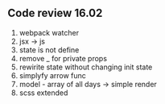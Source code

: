 ## Code review 16.02

1. webpack watcher
2. jsx -> js
3. state is not define
4. remove _ for private props
5. rewirite state without changing init state
6. simplyfy arrow func
7. model - array of all days  -> simple render
8. scss extended